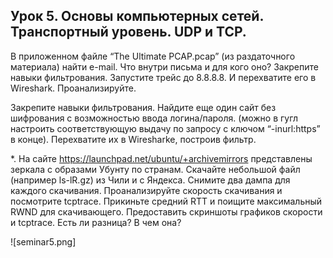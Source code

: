 ## Урок 5. Основы компьютерных сетей. Транспортный уровень. UDP и TCP.
В приложенном файле “The Ultimate PCAP.pcap” (из раздаточного материала) найти e-mail. Что внутри письма и для кого оно?
Закрепите навыки фильтрования. Запустите трейс до 8.8.8.8. И перехватите его в Wireshark. Проанализируйте.

Закрепите навыки фильтрования. Найдите еще один сайт без шифрования с возможностью ввода логина/пароля. (можно в гугл настроить соответствующую выдачу по запросу с ключом “-inurl:https” в конце). Перехватите их в Wiresharke, построив фильтр.

*. На сайте https://launchpad.net/ubuntu/+archivemirrors представлены зеркала с образами Убунту по странам. Скачайте небольшой файл (например ls-lR.gz) из Чили и с Яндекса. Снимите два дампа для каждого скачивания. Проанализируйте скорость скачивания и посмотрите tcptrace. Прикиньте средний RTT и поищите максимальный RWND для скачивающего.
Предоставить скриншоты графиков скорости и tcptrace. Есть ли разница? В чем она?

![seminar5.png]
